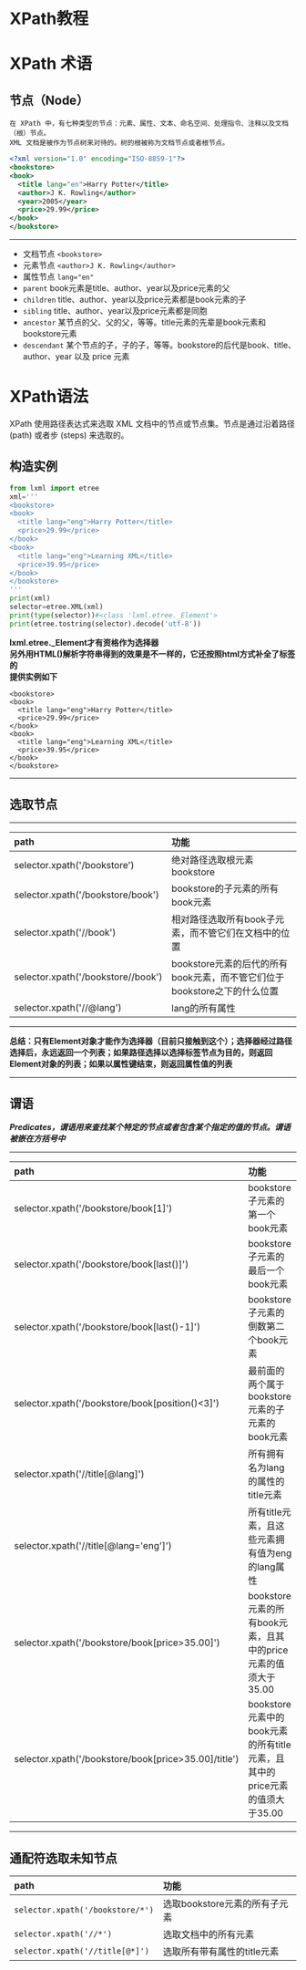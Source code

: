 # XPath教程

# XPath 术语
## 节点（Node）
```
在 XPath 中，有七种类型的节点：元素、属性、文本、命名空间、处理指令、注释以及文档（根）节点。
XML 文档是被作为节点树来对待的。树的根被称为文档节点或者根节点。
```
```xml
<?xml version="1.0" encoding="ISO-8859-1"?>
<bookstore>
<book>
  <title lang="en">Harry Potter</title>
  <author>J K. Rowling</author> 
  <year>2005</year>
  <price>29.99</price>
</book>
</bookstore>
```
***
* 文档节点 `<bookstore>`
* 元素节点 `<author>J K. Rowling</author>`
* 属性节点 `lang="en"`
* `parent` book元素是title、author、year以及price元素的父
* `children` title、author、year以及price元素都是book元素的子
* `sibling`  title、author、year以及price元素都是同胞
* `ancestor` 某节点的父、父的父，等等。title元素的先辈是book元素和bookstore元素
* `descendant` 某个节点的子，子的子，等等。bookstore的后代是book、title、author、year 以及 price 元素

# XPath语法
XPath 使用路径表达式来选取 XML 文档中的节点或节点集。节点是通过沿着路径 (path) 或者步 (steps) 来选取的。
## 构造实例
```python
from lxml import etree
xml='''
<bookstore>
<book>
  <title lang="eng">Harry Potter</title>
  <price>29.99</price>
</book>
<book>
  <title lang="eng">Learning XML</title>
  <price>39.95</price>
</book>
</bookstore>
'''
print(xml)
selector=etree.XML(xml)
print(type(selector))#<class 'lxml.etree._Element'>
print(etree.tostring(selector).decode('utf-8'))
```
**lxml.etree._Element才有资格作为选择器**<br>
**另外用HTML()解析字符串得到的效果是不一样的，它还按照html方式补全了标签的**<br>
**提供实例如下**
```string
<bookstore>
<book>
  <title lang="eng">Harry Potter</title>
  <price>29.99</price>
</book>
<book>
  <title lang="eng">Learning XML</title>
  <price>39.95</price>
</book>
</bookstore>
```

***
## 选取节点
***
|path|功能|
|:-----|:-----|
|selector.xpath('/bookstore')|绝对路径选取根元素bookstore|
|selector.xpath('/bookstore/book')|bookstore的子元素的所有book元素|
|selector.xpath('//book')|相对路径选取所有book子元素，而不管它们在文档中的位置|
|selector.xpath('/bookstore//book')|bookstore元素的后代的所有book元素，而不管它们位于bookstore之下的什么位置|
|selector.xpath('//@lang')|lang的所有属性|

***
**总结：只有Element对象才能作为选择器（目前只接触到这个）；选择器经过路径选择后，永远返回一个列表；如果路径选择以选择标签节点为目的，则返回Element对象的列表；如果以属性键结束，则返回属性值的列表**

***
## 谓语
***Predicates，谓语用来查找某个特定的节点或者包含某个指定的值的节点。谓语被嵌在方括号中***
***
|path|功能|
|:-----|:-----|
|selector.xpath('/bookstore/book[1]')|bookstore子元素的第一个book元素|
|selector.xpath('/bookstore/book[last()]')|bookstore子元素的最后一个book元素|
|selector.xpath('/bookstore/book[last()-1]')|bookstore子元素的倒数第二个book元素|
|selector.xpath('/bookstore/book[position()<3]')|最前面的两个属于bookstore元素的子元素的book元素|
|selector.xpath('//title[@lang]')|所有拥有名为lang的属性的title元素|
|selector.xpath('//title[@lang='eng']')|所有title元素，且这些元素拥有值为eng的lang属性|
|selector.xpath('/bookstore/book[price>35.00]')|bookstore元素的所有book元素，且其中的price元素的值须大于35.00|
|selector.xpath('/bookstore/book[price>35.00]/title')|bookstore元素中的book元素的所有title元素，且其中的price元素的值须大于35.00|

***
## 通配符选取未知节点
|path|功能|
|:-----|:-----|
|`selector.xpath('/bookstore/*')`|选取bookstore元素的所有子元素|
|`selector.xpath('//*')`|选取文档中的所有元素|
|`selector.xpath('//title[@*]')`|选取所有带有属性的title元素|
